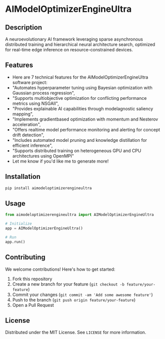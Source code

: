 # AIModelOptimizerEngineUltra

## Description

A neuroevolutionary AI framework leveraging sparse asynchronous distributed training and hierarchical neural architecture search, optimized for real-time edge inference on resource-constrained devices.

## Features

- Here are 7 technical features for the AIModelOptimizerEngineUltra software project:
- "Automates hyperparameter tuning using Bayesian optimization with Gaussian process regression",
- "Supports multiobjective optimization for conflicting performance metrics using NSGAII",
- "Provides explainable AI capabilities through modelagnostic saliency mapping",
- "Implements gradientbased optimization with momentum and Nesterov acceleration",
- "Offers realtime model performance monitoring and alerting for concept drift detection",
- "Includes automated model pruning and knowledge distillation for efficient inference",
- "Supports distributed training on heterogeneous GPU and CPU architectures using OpenMPI"
- Let me know if you'd like me to generate more!
## Installation

```bash
pip install aimodeloptimizerengineultra
```

## Usage

```python
from aimodeloptimizerengineultra import AIModelOptimizerEngineUltra

# Initialize
app = AIModelOptimizerEngineUltra()

# Run
app.run()
```

## Contributing

We welcome contributions! Here's how to get started:

1. Fork this repository
2. Create a new branch for your feature (`git checkout -b feature/your-feature`)
3. Commit your changes (`git commit -am 'Add some awesome feature'`)
4. Push to the branch (`git push origin feature/your-feature`)
5. Open a Pull Request

## License

Distributed under the MIT License. See `LICENSE` for more information.
